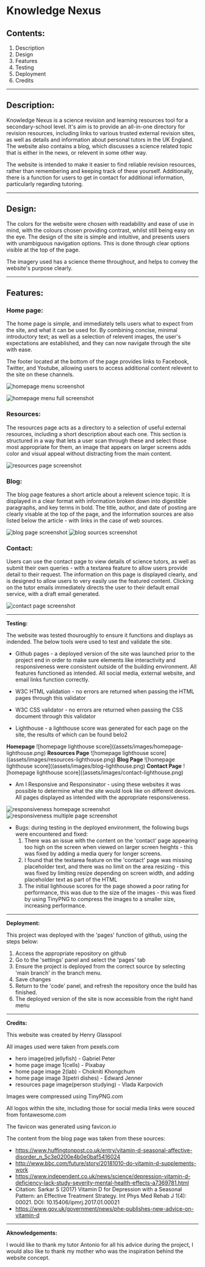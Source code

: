 # Knowledge Nexus

## Contents:
1. Description
2. Design
3. Features
4. Testing
5. Deployment
6. Credits

--------------

## Description:

Knowledge Nexus is a science revision and learning resources tool for a secondary-school level. It's aim is to provide an all-in-one directory for revision resources, including links to various trusted external revision sites, as well as details and information about personal tutors in the UK England. The website also contains a blog, which discusses a science related topic that is either in the news, or relevent in some other way. 

The website is intended to make it easier to find reliable revision resources, rather than remembering and keeping track of these yourself. Additionally, there is a function for users to get in contact for additional information, particularly regarding tutoring. 

--------------

## Design: 

The colors for the website were chosen with readability and ease of use in mind, with the colours chosen providing contrast, whilst still being easy on the eye. The design of the site is simple and intuitive, and presents users with unambiguous navigation options. This is done through clear options visible at the top of the page.

The imagery used has a science theme throughout, and helps to convey the website's purpose clearly.

--------------
## Features:

### Home page:

The home page is simple, and immediately tells users what to expect from the site, and what it can be used for. By combining concise, minimal introductory text; as well as a selection of relevent images, the user's expectations are established, and they can now navigate through the site with ease.

The footer located at the bottom of the page provides links to Facebook, Twitter, and Youtube, allowing users to access additional content relevent to the site on these channels.

![homepage menu screenshot](assets/images/screenshot-menu.png)

![homepage menu full screenshot](assets/images/screenshot-home.png)

### Resources:

The resources page acts as a directory to a selection of useful external resources, including a short description about each one. This section is structured in a way that lets a user scan through these and select those most appropriate for them, an image that appears on larger screens adds color and visual appeal without distracting from the main content.

![resources page screenshot](assets/images/screenshot-resources.png)

### Blog:

The blog page features a short article about a relevent science topic. It is displayed in a clear format with information broken down into digestible paragraphs, and key terms in bold. The title, author, and date of posting are clearly visable at the top of the page, and the information sources are also listed below the article - with links in the case of web sources.

![blog page screenshot](assets/images/screenshot-blog-text.png)
![blog sources screenshot](assets/images/screenshot-blog-sources.png)

### Contact:

Users can use the contact page to view details of science tutors, as well as submit their own queries - with a textarea feature to allow users provide detail to their request. The information on this page is displayed clearly, and is designed to allow users to very easily use the featured content. Clicking on the tutor emails immediately directs the user to their default email service, with a draft email generated.

![contact page screenshot](assets/images/screenshot-contact.png)

--------------
**Testing:**

The website was tested thouroughly to ensure it functions and displays as indended. The below tools were used to test and validate the site.

- Github pages - a deployed version of the site was launched prior to the project end in order to make sure elements like interactivity and responsiveness were consistent outside of the building environment. All 
                 features functioned as intended. All social media, external website, and email links function correctly.

- W3C HTML validation - no errors are returned when passing the HTML pages through this validator

- W3C CSS validator - no errors are returned when passing the CSS document through this validator

- Lighthouse - a lighthouse score was generated for each page on the site, the results of which can be found belo2

<summary></summary>
<b>Homepage</b>
![homepage lighthouse score]((assets/images/homepage-lighthouse.png)
<b>Resources Page</b>
![homepage lighthouse score]((assets/images/resources-lighthouse.png)
<b>Blog Page</b>
![homepage lighthouse score]((assets/images/blog-lighthouse.png)
<b>Contact Page</b>
![homepage lighthouse score]((assets/images/contact-lighthouse.png)

- Am I Responsive and Responsinator - using these websites it was possible to determine what the site would look like on different devices. All pages displayed as intended with the appropriate responsiveness.

![responsiveness homepage screenshot](assets/images/screenshot-responsiveness.png) ![responsiveness multiple page screenshot](assets/images/screenshot-responsiveness-2.png)

- Bugs: during testing in the deployed environment, the following bugs were encountered and fixed:
  1. There was an issue with the content on the 'contact' page appearing too high on the screen when viewed on larger screen heights - this was fixed by adding a media query for longer screens.
  2. I found that the textarea feature on the 'contact' page was missing placeholder text, and there was no limit on the area resizing - this was fixed by limiting resize depending on screen width, and adding         placeholder text as part of the HTML
  3. The initial lighhouse scores for the page showed a poor rating for performance, this was due to the size of the images - this was fixed by using TinyPNG to compress the images to a smaller size, increasing performance.

--------------
**Deployment:**

This project was deployed with the 'pages' function of github, using the steps below:

1. Access the appropriate repository on github
2. Go to the 'settings' panel and select the 'pages' tab
3. Ensure the project is deployed from the correct source by selecting 'main branch' in the branch menu.
4. Save changes
5. Return to the 'code' panel, and refresh the repository once the build has finished.
6. The deployed version of the site is now accessible from the right hand menu

--------------
**Credits:**

This website was created by Henry Glasspool

All images used were taken from pexels.com
- hero image(red jellyfish) - Gabriel Peter 
- home page image 1(cells) - Pixabay
- home page image 2(lab) - Chokniti Khongchum
- home page image 3(petri dishes) - Edward Jenner
- resources page image(person studying) - Vlada Karpovich

Images were compressed using TinyPNG.com

All logos within the site, including those for social media links were souced from fontawesome.com

The favicon was generated using favicon.io

The content from the blog page was taken from these sources:
- https://www.huffingtonpost.co.uk/entry/vitamin-d-seasonal-affective-disorder_n_5c3e0200e4b0e0baf5416024
- http://www.bbc.com/future/story/20181010-do-vitamin-d-supplements-work
- https://www.independent.co.uk/news/science/depression-vitamin-d-deficiency-lack-study-severity-mental-health-effects-a7369781.html
- Citation: Sarkar S (2017) Vitamin D for Depression with a Seasonal Pattern: an Effective Treatment Strategy. Int Phys Med Rehab J 1(4): 00021. DOI: 10.15406/ipmrj.2017.01.00021
- https://www.gov.uk/government/news/phe-publishes-new-advice-on-vitamin-d


--------------
**Aknowledgements:**

I would like to thank my tutor Antonio for all his advice during the project, I would also like to thank my mother who was the inspiration behind the website concept.


